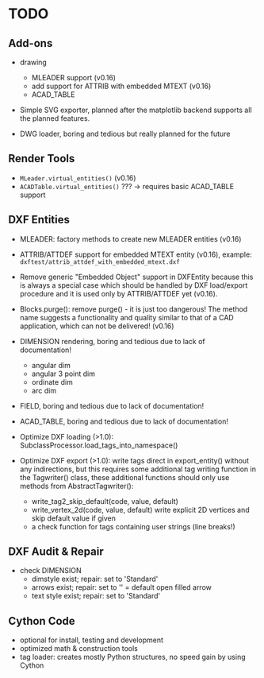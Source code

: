 TODO
====
 
Add-ons
-------

- drawing
    - MLEADER support (v0.16)
    - add support for ATTRIB with embedded MTEXT (v0.16)
    - ACAD_TABLE

- Simple SVG exporter, planned after the matplotlib backend supports all the 
  planned features. 
- DWG loader, boring and tedious but really planned for the future         

Render Tools
------------

- `MLeader.virtual_entities()` (v0.16)
- `ACADTable.virtual_entities()` ??? -> requires basic ACAD_TABLE support

DXF Entities
------------

- MLEADER: factory methods to create new MLEADER entities (v0.16)  
- ATTRIB/ATTDEF support for embedded MTEXT entity (v0.16),
  example: `dxftest/attrib_attdef_with_embedded_mtext.dxf`
- Remove generic "Embedded Object" support in DXFEntity because this is always 
  a special case which should be handled by DXF load/export procedure and it is 
  used only by ATTRIB/ATTDEF yet (v0.16).
- Blocks.purge(): remove purge() - it is just too dangerous! The method name 
  suggests a functionality and quality similar to that of a CAD application, 
  which can not be delivered! (v0.16)

- DIMENSION rendering, boring and tedious due to lack of documentation!
    - angular dim
    - angular 3 point dim
    - ordinate dim
    - arc dim
- FIELD, boring and tedious due to lack of documentation!
- ACAD_TABLE, boring and tedious due to lack of documentation!

- Optimize DXF loading (>1.0): SubclassProcessor.load_tags_into_namespace()
- Optimize DXF export (>1.0): write tags direct in export_entity() 
  without any indirections, but this requires some additional tag writing 
  function in the Tagwriter() class, these additional functions should only use 
  methods from AbstractTagwriter():
  - write_tag2_skip_default(code, value, default)
  - write_vertex_2d(code, value, default) write explicit 2D vertices and 
    skip default value if given
  - a check function for tags containing user strings (line breaks!)
  
      
DXF Audit & Repair
------------------

- check DIMENSION
    - dimstyle exist; repair: set to 'Standard'
    - arrows exist; repair: set to '' = default open filled arrow
    - text style exist; repair: set to 'Standard'

Cython Code
-----------

- optional for install, testing and development
- optimized math & construction tools
- tag loader: creates mostly Python structures, no speed gain by using Cython  
